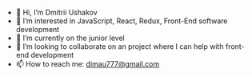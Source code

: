 - 👋 Hi, I’m Dmitrii Ushakov
- 👀 I’m interested in JavaScript, React, Redux, Front-End software development
- 🌱 I’m currently on the junior level
- 💞️ I’m looking to collaborate on an project where I can help with front-end development 
- 📫 How to reach me: dimau777@gmail.com
